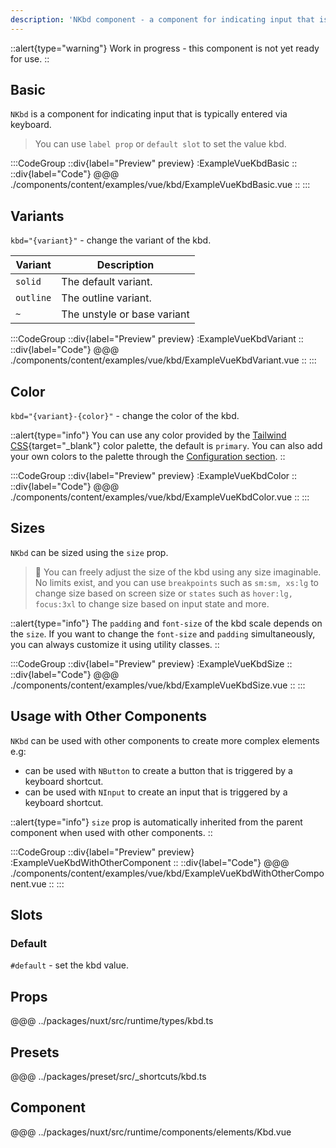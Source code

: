 ```yaml
---
description: 'NKbd component - a component for indicating input that is typically entered via keyboard.'
---
```


::alert{type="warning"}
Work in progress - this component is not yet ready for use.
::

## Basic

`NKbd` is a component for indicating input that is typically entered via keyboard.

>You can use `label prop` or `default slot` to set the value kbd.

:::CodeGroup
::div{label="Preview" preview}
  :ExampleVueKbdBasic
::
::div{label="Code"}
@@@ ./components/content/examples/vue/kbd/ExampleVueKbdBasic.vue
::
:::

## Variants

`kbd="{variant}"` - change the variant of the kbd.

| Variant   | Description                 |
| --------- | --------------------------- |
| `solid`   | The default variant.        |
| `outline` | The outline variant.        |
| `~`       | The unstyle or base variant |

:::CodeGroup
::div{label="Preview" preview}
  :ExampleVueKbdVariant
::
::div{label="Code"}
@@@ ./components/content/examples/vue/kbd/ExampleVueKbdVariant.vue
::
:::

## Color

`kbd="{variant}-{color}"` - change the color of the kbd.

::alert{type="info"}
You can use any color provided by the [Tailwind CSS](https://tailwindcss.com/docs/customizing-colors){target="_blank"} color palette, the default is `primary`. You can also add your own colors to the palette through the [Configuration section](/#getting-started/configuration).
::

:::CodeGroup
::div{label="Preview" preview}
  :ExampleVueKbdColor
::
::div{label="Code"}
@@@ ./components/content/examples/vue/kbd/ExampleVueKbdColor.vue
::
:::

## Sizes

`NKbd` can be sized using the `size` prop.

> 🚀 You can freely adjust the size of the kbd using any size imaginable. No limits exist, and you can use `breakpoints` such as `sm:sm, xs:lg` to change size based on screen size or `states` such as `hover:lg, focus:3xl` to change size based on input state and more.

::alert{type="info"}
The `padding` and `font-size` of the kbd scale depends on the `size`. If you want to change the `font-size` and `padding` simultaneously, you can always customize it using utility classes.
::

:::CodeGroup
::div{label="Preview" preview}
  :ExampleVueKbdSize
::
::div{label="Code"}
@@@ ./components/content/examples/vue/kbd/ExampleVueKbdSize.vue
::
:::

## Usage with Other Components

`NKbd` can be used with other components to create more complex elements e.g:

- can be used with `NButton` to create a button that is triggered by a keyboard shortcut.
- can be used with `NInput` to create an input that is triggered by a keyboard shortcut.

::alert{type="info"}
`size` prop is automatically inherited from the parent component when used with other components.
::

:::CodeGroup
::div{label="Preview" preview}
  :ExampleVueKbdWithOtherComponent
::
::div{label="Code"}
@@@ ./components/content/examples/vue/kbd/ExampleVueKbdWithOtherComponent.vue
::
:::

## Slots

### Default

`#default` - set the kbd value.

## Props
@@@ ../packages/nuxt/src/runtime/types/kbd.ts

## Presets
@@@ ../packages/preset/src/_shortcuts/kbd.ts

## Component
@@@ ../packages/nuxt/src/runtime/components/elements/Kbd.vue
